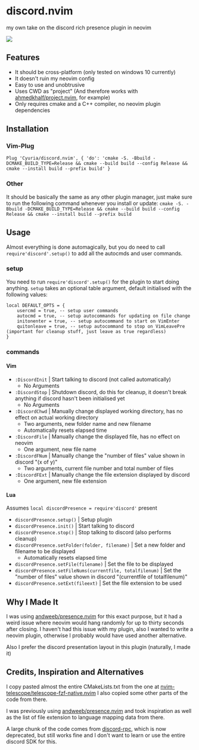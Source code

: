 # discord.nvim
my own take on the discord rich presence plugin in neovim

![](https://user-images.githubusercontent.com/55673467/219996206-c5a488d9-cf27-4d0f-aa0b-5cbb74a278d7.gif)

## Features

- It should be cross-platform (only tested on windows 10 currently)
- It doesn't ruin my neovim config
- Easy to use and unobtrusive
- Uses CWD as "project" (And therefore works with [ahmedkhalf/project.nvim](https://github.com/ahmedkhalf/project.nvim), for example)
- Only requires cmake and a C++ compiler, no neovim plugin dependencies

## Installation

### Vim-Plug

`Plug 'Cyuria/discord.nvim', { 'do': 'cmake -S. -Bbuild -DCMAKE_BUILD_TYPE=Release && cmake --build build --config Release && cmake --install build --prefix build' }`

### Other

It should be basically the same as any other plugin manager, just make sure to run the following command whenever you install or update:
`cmake -S. -Bbuild -DCMAKE_BUILD_TYPE=Release && cmake --build build --config Release && cmake --install build --prefix build`

## Usage

Almost everything is done automagically, but you do need to call `require'discord'.setup()` to add all the autocmds and user commands.

### setup

You need to run `require'discord'.setup()` for the plugin to start doing anything.
`setup` takes an optional table argument, default initialised with the following values:
```
local DEFAULT_OPTS = {
    usercmd = true, -- setup user commands
    autocmd = true, -- setup autocommands for updating on file change
    initonenter = true, -- setup autocommand to start on VimEnter
    quitonleave = true, -- setup autocommand to stop on VimLeavePre (important for cleanup stuff, just leave as true regardless)
}
```

### commands

#### Vim

- `:DiscordInit` | Start talking to discord (not called automatically)
  - No Arguments
- `:DiscordStop` | Shutdown discord, do this for cleanup, it doesn't break anything if discord hasn't been initialised yet
  - No Arguments
- `:DiscordChwd` | Manually change displayed working directory, has no effect on actual working directory
  - Two arguments, new folder name and new filename
  - Automatically resets elapsed time
- `:DiscordFile` | Manually change the displayed file, has no effect on neovim
  - One argument, new file name
- `:DiscordFNum` | Manually change the "number of files" value shown in discord "(x of y)"
  - Two arguments, current file number and total number of files
- `:DiscordFExt` | Manually change the file extension displayed by discord
  - One argument, new file extension

#### Lua

Assumes `local discordPresence = require'discord'` present

- `discordPresence.setup()` | Setup plugin
- `discordPresence.init()` | Start talking to discord
- `discordPresence.stop()` | Stop talking to discord (also performs cleanup)
- `discordPresence.setFolder(folder, filename)` | Set a new folder and filename to be displayed
  - Automatically resets elapsed time
- `discordPresence.setFile(filename)` | Set the file to be displayed
- `discordPresence.setFileNums(currentfile, totalfilenum)` | Set the "number of files" value shown in discord "(currentfile of totalfilenum)"
- `discordPresence.setExt(fileext)` | Set the file extension to be used

## Why I Made It

I was using [andweeb/presence.nvim](https://github.com/andweeb/presence.nvim) for this exact purpose, but it had a weird
issue where neovim would hang randomly for up to thirty seconds after closing. I haven't had this issue with my plugin,
also I wanted to write a neovim plugin, otherwise I probably would have used another alternative.

Also I prefer the discord presentation layout in this plugin (naturally, I made it)

## Credits, Inspiration and Alternatives

I copy pasted almost the entire CMakeLists.txt from the one at [nvim-telescope/telescope-fzf-native.nvim](https://github.com/nvim-telescope/telescope-fzf-native.nvim)
I also copied some other parts of the code from there.

I was previously using [andweeb/presence.nvim](https://github.com/andweeb/presence.nvim) and took inspiration as well as the
list of file extension to language mapping data from there.

A large chunk of the code comes from [discord-rpc](https://github.com/discord/discord-rpc), which is now deprecated, but
still works fine and I don't want to learn or use the entire discord SDK for this.
